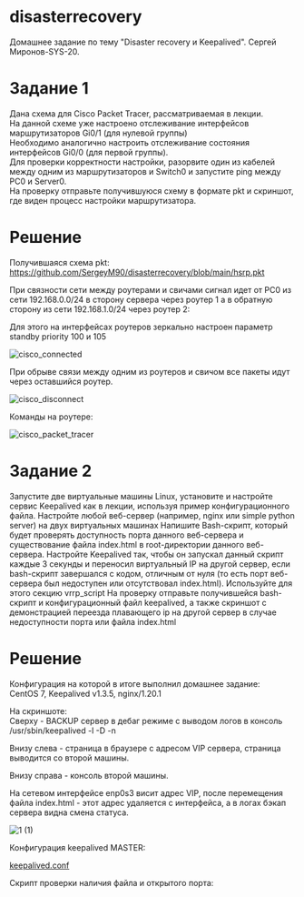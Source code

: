 # disasterrecovery
Домашнее задание по тему "Disaster recovery и Keepalived". Сергей Миронов-SYS-20.

# Задание 1  
Дана схема для Cisco Packet Tracer, рассматриваемая в лекции.  
На данной схеме уже настроено отслеживание интерфейсов маршрутизаторов Gi0/1 (для нулевой группы)  
Необходимо аналогично настроить отслеживание состояния интерфейсов Gi0/0 (для первой группы).  
Для проверки корректности настройки, разорвите один из кабелей между одним из маршрутизаторов и Switch0 и запустите ping между PC0 и Server0.  
На проверку отправьте получившуюся схему в формате pkt и скриншот, где виден процесс настройки маршрутизатора.  

# Решение  

Получившаяся схема pkt:  
https://github.com/SergeyM90/disasterrecovery/blob/main/hsrp.pkt  

При связности сети между роутерами и свичами сигнал идет от PC0 из сети 192.168.0.0/24 в сторону сервера через роутер 1 а в обратную сторону из сети 192.168.1.0/24 через роутер 2:  

Для этого на интерфейсах роутеров зеркально настроен параметр standby priority 100 и 105  

![cisco_connected](https://github.com/SergeyM90/disasterrecovery/assets/84016375/b0d0b672-c76c-4aae-aa89-86a52b5b500e)

При обрыве связи между одним из роутеров и свичом все пакеты идут через оставшийся роутер.  

![cisco_disconnect](https://github.com/SergeyM90/disasterrecovery/assets/84016375/0e99f464-59dc-4fba-8779-f53a37135fd9)

Команды на роутере:  

![cisco_packet_tracer](https://github.com/SergeyM90/disasterrecovery/assets/84016375/08876882-4f97-4d34-a07a-03e7cada2996)


# Задание 2
Запустите две виртуальные машины Linux, установите и настройте сервис Keepalived как в лекции, используя пример конфигурационного файла.
Настройте любой веб-сервер (например, nginx или simple python server) на двух виртуальных машинах
Напишите Bash-скрипт, который будет проверять доступность порта данного веб-сервера и существование файла index.html в root-директории данного веб-сервера.
Настройте Keepalived так, чтобы он запускал данный скрипт каждые 3 секунды и переносил виртуальный IP на другой сервер, если bash-скрипт завершался с кодом, отличным от нуля (то есть порт веб-сервера был недоступен или отсутствовал index.html). Используйте для этого секцию vrrp_script
На проверку отправьте получившейся bash-скрипт и конфигурационный файл keepalived, а также скриншот с демонстрацией переезда плавающего ip на другой сервер в случае недоступности порта или файла index.html

# Решение

Конфигурация на которой в итоге выполнил домашнее задание:  
CentOS 7, Keepalived v1.3.5, nginx/1.20.1  

На скриншоте:  
Сверху - BACKUP сервер в дебаг режиме с выводом логов в консоль /usr/sbin/keepalived -l -D -n  

Внизу слева - страница в браузере с адресом VIP сервера, страница выводится со второй машины.  

Внизу справа - консоль второй машины.  

На сетевом интерфейсе enp0s3 висит адрес VIP, после перемещения файла index.html - этот адрес удаляется с интерфейса, а в логах бэкап сервера видна смена статуса.  

![1 (1)](https://github.com/SergeyM90/disasterrecovery/assets/84016375/82ed753b-bed4-459a-9dd6-88094518538c)

Конфигурация keepalived MASTER:

[keepalived.conf](https://github.com/SergeyM90/disasterrecovery/blob/main/keepalived.conf)

Скрипт проверки наличия файла и открытого порта:


